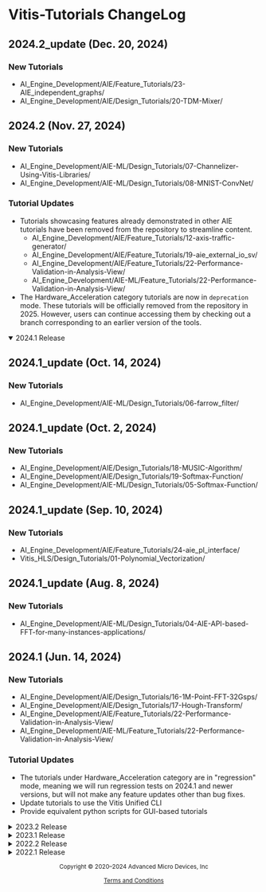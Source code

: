 # Vitis-Tutorials ChangeLog

## 2024.2_update (Dec. 20, 2024)
### New Tutorials
- AI_Engine_Development/AIE/Feature_Tutorials/23-AIE_independent_graphs/
- AI_Engine_Development/AIE/Design_Tutorials/20-TDM-Mixer/

## 2024.2 (Nov. 27, 2024)
### New Tutorials
- AI_Engine_Development/AIE-ML/Design_Tutorials/07-Channelizer-Using-Vitis-Libraries/
- AI_Engine_Development/AIE-ML/Design_Tutorials/08-MNIST-ConvNet/

### Tutorial Updates
- Tutorials showcasing features already demonstrated in other AIE tutorials have been removed from the repository to streamline content.
    - AI_Engine_Development/AIE/Feature_Tutorials/12-axis-traffic-generator/
    - AI_Engine_Development/AIE/Feature_Tutorials/19-aie_external_io_sv/
    - AI_Engine_Development/AIE/Feature_Tutorials/22-Performance-Validation-in-Analysis-View/ 
    - AI_Engine_Development/AIE-ML/Feature_Tutorials/22-Performance-Validation-in-Analysis-View/ 
- The Hardware_Acceleration category tutorials are now in `deprecation` mode. These tutorials will be officially removed from the repository in 2025. However, users can continue accessing them by checking out a branch corresponding to an earlier version of the tools.

<details open>
    <summary>2024.1 Release</summary>

## 2024.1_update (Oct. 14, 2024)
### New Tutorials
- AI_Engine_Development/AIE-ML/Design_Tutorials/06-farrow_filter/

## 2024.1_update (Oct. 2, 2024)
### New Tutorials
- AI_Engine_Development/AIE/Design_Tutorials/18-MUSIC-Algorithm/
- AI_Engine_Development/AIE/Design_Tutorials/19-Softmax-Function/
- AI_Engine_Development/AIE-ML/Design_Tutorials/05-Softmax-Function/

## 2024.1_update (Sep. 10, 2024)
### New Tutorials
- AI_Engine_Development/AIE/Feature_Tutorials/24-aie_pl_interface/
- Vitis_HLS/Design_Tutorials/01-Polynomial_Vectorization/

## 2024.1_update (Aug. 8, 2024)
### New Tutorials
- AI_Engine_Development/AIE-ML/Design_Tutorials/04-AIE-API-based-FFT-for-many-instances-applications/

## 2024.1 (Jun. 14, 2024)
### New Tutorials 
- AI_Engine_Development/AIE/Design_Tutorials/16-1M-Point-FFT-32Gsps/
- AI_Engine_Development/AIE/Design_Tutorials/17-Hough-Transform/
- AI_Engine_Development/AIE/Feature_Tutorials/22-Performance-Validation-in-Analysis-View/ 
- AI_Engine_Development/AIE-ML/Feature_Tutorials/22-Performance-Validation-in-Analysis-View/ 

### Tutorial Updates
- The tutorials under Hardware_Acceleration category are in "regression" mode, meaning we will run regression tests on 2024.1 and newer versions, but will not make any feature updates other than bug fixes.
- Update tutorials to use the Vitis Unified CLI
- Provide equivalent python scripts for GUI-based tutorials
</details>

<details close>
    <summary>2023.2 Release</summary>

## 2023.2_update (Mar. 22, 2024)
### New Tutorials
- AI_Engine_Development/AIE/Design_Tutorials/14-Bitonic-Sorting/
- AI_Engine_Development/AIE/Design_Tutorials/15-farrow_filter/ 

## 2023.2_update (Feb. 19, 2024)
### New Tutorials
- AI_Engine_Development/AIE-ML/Design_Tutorials/03-AIE-ML-lenet_tutorial/
- AI_Engine_Development/AIE/Design_Tutorials/13-FFT-DFT-on-AIE/
- AI_Engine_Development/AIE/Feature_Tutorials/21-two_tone_filter/ 

## 2023.2_update (Jan. 31, 2024)
### New Tutorials
- Vitis_HLS/Design_Tutorials/02-Beamformer/
- Vitis_HLS/Feature_Tutorials/01-using_code_analyzer/
- Vitis_HLS/Feature_Tutorials/02-Beamformer_Analysis/
- AI_Engine_Development/AIE-ML/Design_Tutorials/02-Prime-Factor-FFT/
- AI_Engine_Development/AIE/Design_Tutorials/12-IFFT64K-2D/
- Embedded_Software/Feature_Tutorials/02-Debugging/

## 2023.2_update (Jan. 11, 2024)
### New Tutorials
- Embedded_Software/Feature_Tutorials/01-user_managed_mode/
- Embedded_Software/Feature_Tutorials/03-vitis_classic_to_unified_migration/
- Embedded_Software/Feature_Tutorials/04-vitis_scripting_flows/

## 2023.2 (Nov. 1st, 2023)
### New Tutorials 
- AI_Engine_Development/AIE-ML/Design_Tutorials/01-AIE-ML-programming-and-optimization/
- AI_Engine_Development/AIE/Feature_Tutorials/20-aiecompiler-features/ 
- Embedded_Software/Getting_Started/

### Tutorial Updates
- Update existing AIE feature tutorials to work with AIE-ML
    - AI_Engine_Development/AIE-ML/Feature_Tutorials/02-using-gmio/
    - AI_Engine_Development/AIE-ML/Feature_Tutorials/03-rtp-reconfiguration/
    - AI_Engine_Development/AIE-ML/Feature_Tutorials/04-packet-switching/
    - AI_Engine_Development/AIE-ML/Feature_Tutorials/05-AI-engine-versal-integration/
    - AI_Engine_Development/AIE-ML/Feature_Tutorials/20-aiecompiler-features/
- Tutorials that contain GUI design flow have been updated to work with the Unified IDE, which has become the default GUI in Vitis 2023.2 
- Updated tutorials to use the Vitis Unified CLI

### EoU Improvements
- Add an additional level under AI_Engine_Development to host tutorials targeting AIE and AIE-ML.
    - AI_Engine_Development/AIE
    - AI_Engine_Development/AIE-ML
    
</details>

<details close>
    <summary>2023.1 Release</summary>

## 2023.1_update (Sep. 21th, 2023)
### New Tutorials 
- AI_Engine_Development/Design_Tutorials/05-Prime-Factor-FFT/
- AI_Engine_Development/Design_Tutorials/09-ddc_chain/
- AI_Engine_Development/Design_Tutorials/11-Bilinear_Interpolation/

## 2023.1_update (Jul. 27th, 2023)
### New Tutorials 
- Vitis_Platform_Creation/Feature_Tutorials/04_platform_validation/
### Tutorial Updates
- Revamping the AI Engine debug walkthrough tutorial by using a smaller design for fast iteration and adding more features. 
    - AI_Engine_Development/Feature_Tutorials/09-debug-walkthrough/
### EoU Improvements
- Rewrite the README pages to help users locate tutorials and get help
    - AI_Engine_Development/README
    - Vitis_Platform_Creation/README

## 2023.1_update (Jun. 12th, 2023)
### New Tutorials 
- Vitis_Platform_Creation/Feature_Tutorials/03_Vitis_Export_To_Vivado/

### Tutorial Updates
- Provided an updated description and screenshots to help users leverage the new Vitis Unified IDE for design development.
    - Getting_Started/Vitis_HLS/
    - AI_Engine_Development/Feature_Tutorials/05-AI-engine-versal-integration/

## 2023.1 (May 24th, 2023)
### New Tutorials 
- AI_Engine_Development/Design_Tutorials/04-Polyphase-Channelizer/

### Tutorial Updates
- Updated the description and included screenshots to guide users on analyzing design performance using the Analysis view in Vitis Unified IDE. This replaces the deprecated Vitis Analyzer.
    - AI_Engine_Development/Feature_Tutorials/13-aie-performance-analysis/
    - AI_Engine_Development/Feature_Tutorials/14-implementing-iir-filter/
    - Hardware_Acceleration/Design_Tutorials/01-convolution-tutorial/
    - Hardware_Acceleration/Design_Tutorials/02-bloom/
    - Hardware_Acceleration/Design_Tutorials/06-cholesky-accel/
    - Hardware_Acceleration/Design_Tutorials/07-host-code-opt/
    - Hardware_Acceleration/Feature_Tutorials/02-mixing-c-rtl-kernels/
    - Hardware_Acceleration/Feature_Tutorials/04-mult-ddr-banks/
- Provided an updated description and screenshots to help users leverage the new Vitis Unified IDE for design development.
    - Getting_Started/Vitis_Platform/
- Update license to MIT, as well as legal attribution in code. 

### EoU Improvements
- Some of the tutorials have been restructured to improve user experience.
</details>

<details close>
    <summary>2022.2 Release</summary>

## 2022.2_update (Mar 1st, 2023)
### New Tutorials 
- Developer_Contributed/02-AIE_DSP_with_Makefile_and_GUI/
- Developer_Contributed/03-HLS_Code_Optimization/   
    
## 2022.2 (Nov 2nd, 2022)
### New Tutorials 
- Vitis_Platform_Creation/Design_Tutorials/04_Edge_VCK190_DFX/ 
- AI_Engine_Development/Design_Tutorials/10-GeMM_AIEvsDSP/
- AI_Engine_Development/Feature_Tutorials/19-aie_external_io_sv/

### Tutorial Updates
- Hardware_Acceleration/Design_Tutorials/10-get_moving_with_alveo/
    - moved from Hardware_Acceleration/Introduction/

### EoU Improvements
- New look of the landing page and a new FAQs page of Vitis-Tutorials. 
- New Introduction page of Vitis_Platform_Creation and Hardware_Acceleration to make searching for tutorials with specific flows easier and help users choose the proper tutorials for their needs.
- Some of the tutorials have been restructured to improve user experience.

</details>

<details close>
    <summary>2022.1 Release</summary>

## 2022.1_update (Sep 15th, 2022)
### New Tutorials 
- AI_Engine_Development/Feature_Tutorials/18-aie_a_to_z_custom_linux_platform/
- Hardware_Acceleration/Design_Tutorials/09-sssp-application/
- Hardware_Acceleration/Feature_Tutorials/10-p2p-card-to-card/
### Tutorial Updates
- AI_Engine_Development/Feature_Tutorials/17-RTL-IP-with-AIE-Engines/
   - moved from AI_Engine_Development/Design_Tutorials/04-custom-platform-emulation

## 2022.1 (May 6th, 2022)
### EoU Improvements
- New Introduction page of AI Engine Development category to make searching for tutorials with specific flows easier and help users choose the proper tutorials for their needs.
- New CHANGELOG page of the Vitis-Tutorials repository. Revision history information has also been added to several tutorials. 
- Some of the tutorials on platform creation and AIE development have been restructured to improve user experience.
- Add Vitis IDE support for some of the AIE feature tutorials, the supported tutorials can be downloaded as an example template to be added to a project and running in Vitis IDE.
### New Tutorials 
- Getting_Started/Vitis/Vitis_Platform/
- Vitis_Platform_Creation/Feature_Tutorials/02_platform_creation_petalinux_component/	
- AI_Engine_Development/Feature_Tutorials/16-external-traffic-generator-aie/
- Hardware_Acceleration/Design_Tutorials/08-alveo_aurora_kernel/
- Hardware_Acceleration/Feature_Tutorials/09-using-ethernet-on-alveo/
### Tutorial Updates
- Developer_Contributed/01-Versal_Custom_Thin_Platform_Extensible_System/  
    - Add lpddr4 to the platform; Add Yocto support; Add HW_Emu support. 
- Hardware_Acceleration/Design_Tutorials/03-rtl_stream_kernel_integration/ 
    - Introduce XRT Native API to replace OpenCL API.
- AI_Engine_Development/Feature_Tutorials/14-implementing-iir-filter/
    - Add part II 

</details>



<p class="sphinxhide" align="center"><sub>Copyright © 2020–2024 Advanced Micro Devices, Inc</sub></p>

<p class="sphinxhide" align="center"><sup><a href="https://www.amd.com/en/corporate/copyright">Terms and Conditions</a></sup></p>
